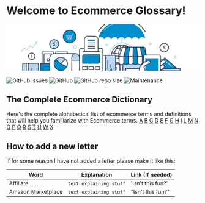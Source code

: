 # Welcome to Ecommerce Glossary!

![Ecommerce Glossary](https://raw.githubusercontent.com/MrGKanev/Ecommerce-Glossary/master/ecom.jpg)


![GitHub issues](https://img.shields.io/github/issues/mrgkanev/Ecommerce-Glossary?style=flat-square)
![GitHub](https://img.shields.io/github/license/mrgkanev/Ecommerce-Glossary)
![GitHub repo size](https://img.shields.io/github/repo-size/mrgkanev/Ecommerce-Glossary)
![Maintenance](https://img.shields.io/maintenance/yes/2020)


## The Complete Ecommerce Dictionary

Here's the complete alphabetical list of ecommerce terms and definitions that will help you familiarize with Ecommerce terms.
  [A](letters/a.md)   [B](letters/b.md)  [C](letters/c.md)  [D](letters/d.md)  [E](letters/e.md)  [F](letters/f.md)  [G](letters/g.md) [H](letters/h.md) [I](letters/i.md)  [L](letters/l.md) [M](letters/m.md) [N](letters/n.md)  [O](letters/o.md)  [P](letters/p.md)  [Q](letters/q.md) [R](letters/r.md) [S](letters/s.md) [T](letters/t.md) [U](letters/u.md) [W](letters/w.md) [X](letters/x.md)





## How to add a new letter

If for some reason I have not added a letter please make it like this:

|     Word       |        Explanation            |Link (If needed)             |
|----------------|-------------------------------|-----------------------------|
|Affiliate       |`text explaining stuff`            |'Isn't this fun?'            |
|Amazon Marketplace    |`text explaining stuff`            |"Isn't this fun?"            |

